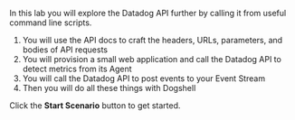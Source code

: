 In this lab you will explore the Datadog API further by calling it from useful command line scripts.

1. You will use the API docs to craft the headers, URLs, parameters, and bodies of API requests
1. You will provision a small web application and call the Datadog API to detect metrics from its Agent
1. You will call the Datadog API to post events to your Event Stream
1. Then you will do all these things with Dogshell

Click the **Start Scenario** button to get started.